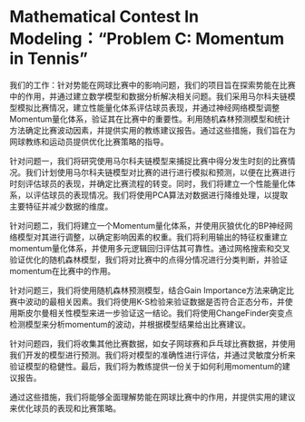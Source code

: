 # Mathematical Contest In Modeling：“Problem C: Momentum in Tennis”
我们的工作：针对势能在网球比赛中的影响问题，我们的项目旨在探索势能在比赛中的作用，并通过建立数学模型和数据分析解决相关问题。我们采用马尔科夫链模型模拟比赛情况，建立性能量化体系评估球员表现，并通过神经网络模型调整Momentum量化体系，验证其在比赛中的重要性。利用随机森林预测模型和统计方法确定比赛波动因素，并提供实用的教练建议报告。通过这些措施，我们旨在为网球教练和运动员提供优化比赛策略的指导。

针对问题一，我们将研究使用马尔科夫链模型来捕捉比赛中得分发生时刻的比赛情况。我们计划使用马尔科夫链模型对比赛的进行进行模拟和预测，以便在比赛进行时刻评估球员的表现，并确定比赛流程的转变。同时，我们将建立一个性能量化体系，以评估球员的表现情况。我们将使用PCA算法对数据进行降维处理，以提取主要特征并减少数据的维度。

针对问题二，我们将建立一个Momentum量化体系，并使用灰狼优化的BP神经网络模型对其进行调整，以确定影响因素的权重。我们将利用输出的特征权重建立momentum量化体系，并使用多元逻辑回归评估其可靠性。通过网格搜索和交叉验证优化的随机森林模型，我们将对比赛中的点得分情况进行分类判断，并验证momentum在比赛中的作用。

针对问题三，我们将使用随机森林预测模型，结合Gain Importance方法来确定比赛中波动的最相关因素。我们将使用K-S检验来验证数据是否符合正态分布，并使用斯皮尔曼相关性模型来进一步验证这一结论。我们将使用ChangeFinder突变点检测模型来分析momentum的波动，并根据模型结果给出比赛建议。

针对问题四，我们将收集其他比赛数据，如女子网球赛和乒乓球比赛数据，并使用我们开发的模型进行预测。我们将对模型的准确性进行评估，并通过灵敏度分析来验证模型的稳健性。最后，我们将为教练提供一份关于如何利用momentum的建议报告。

通过这些措施，我们将能够全面理解势能在网球比赛中的作用，并提供实用的建议来优化球员的表现和比赛策略。

